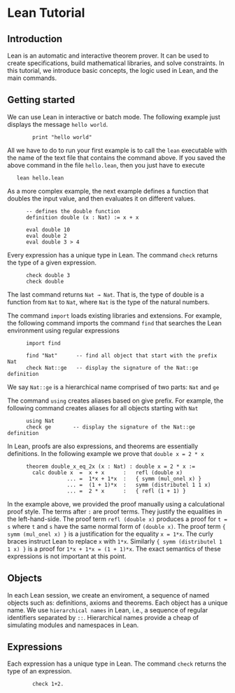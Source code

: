 Lean Tutorial
=============

Introduction
------------

Lean is an automatic and interactive theorem prover. It can be used to
create specifications, build mathematical libraries, and solve
constraints. In this tutorial, we introduce basic concepts, the logic
used in Lean, and the main commands.

Getting started
---------------

We can use Lean in interactive or batch mode.
The following example just displays the message `hello world`.

```lean
        print "hello world"
```

All we have to do to run your first example is to call the `lean` executable
with the name of the text file that contains the command above.
If you saved the above command in the file `hello.lean`, then you just have
to execute

       lean hello.lean

As a more complex example, the next example defines a function that doubles
the input value, and then evaluates it on different values.

```lean
      -- defines the double function
      definition double (x : Nat) := x + x

      eval double 10
      eval double 2
      eval double 3 > 4
```

Every expression has a unique type in Lean. The command `check` returns the
type of a given expression.

```lean
      check double 3
      check double
```

The last command returns `Nat → Nat`. That is, the type of double is a function
from `Nat` to `Nat`, where `Nat` is the type of the natural numbers.

The command `import` loads existing libraries and extensions. For example,
the following command imports the command `find` that searches the Lean environment
using regular expressions

```lean
      import find

      find "Nat"      -- find all object that start with the prefix Nat
      check Nat::ge   -- display the signature of the Nat::ge definition
```

We say `Nat::ge` is a hierarchical name comprised of two parts: `Nat` and `ge`

The command `using` creates aliases based on give prefix. For example, the following
command creates aliases for all objects starting with `Nat`

```lean
      using Nat
      check ge       -- display the signature of the Nat::ge definition
```

In Lean, proofs are also expressions, and theorems are essentially definitions.
In the following example we prove that `double x = 2 * x`

```lean
      theorem double_x_eq_2x (x : Nat) : double x = 2 * x :=
        calc double x  =  x + x      :   refl (double x)
                   ... =  1*x + 1*x  :   { symm (mul_onel x) }
                   ... =  (1 + 1)*x  :   symm (distributel 1 1 x)
                   ... =  2 * x      :   { refl (1 + 1) }
```

In the example above, we provided the proof manually using a calculational proof style.
The terms after `:` are proof terms. They justify the equalities in the left-hand-side.
The proof term `refl (double x)` produces a proof for `t = s` where `t` and `s` have the same
normal form of `(double x)`.  The proof term `{ symm (mul_onel x) }` is a justification for
the equality `x = 1*x`. The curly braces instruct Lean to replace `x` with `1*x`.
Similarly `{ symm (distributel 1 1 x) }` is a proof for `1*x + 1*x = (1 + 1)*x`.
The exact semantics of these expressions is not important at this point.




Objects
-------

In each Lean session, we create an enviroment, a sequence of named
objects such as: definitions, axioms and theorems. Each object has
a unique name. We use `hierarchical names` in Lean, i.e., a sequence
of regular identifiers separated by `::`. Hierarchical names provide
a cheap of simulating modules and namespaces in Lean.

Expressions
-----------

Each expression has a unique type in Lean. The command `check` returns
the type of an expression.

```lean
        check 1+2.
```
